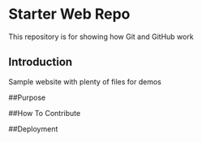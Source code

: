 # Starter Web Repo

This repository is for showing how Git and GitHub work

## Introduction

Sample website with plenty of files for demos

##Purpose

##How To Contribute

##Deployment